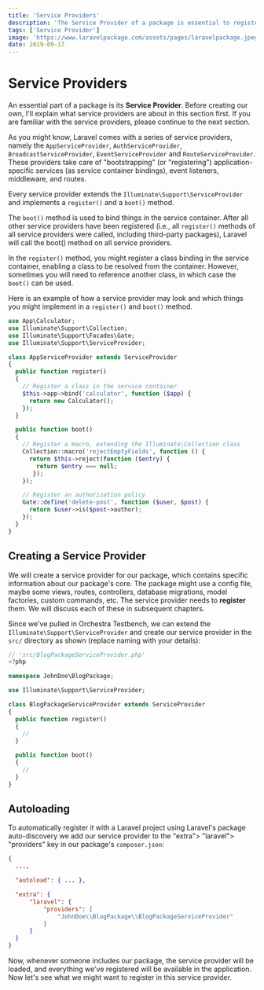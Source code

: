 ```yaml
---
title: 'Service Providers'
description: 'The Service Provider of a package is essential to register package-specific functionality. This section will cover the role and basics of a Service Provider and explains how to create and use a Service Provider for your package.'
tags: ['Service Provider']
image: 'https://www.laravelpackage.com/assets/pages/laravelpackage.jpeg'
date: 2019-09-17
---
```


# Service Providers

An essential part of a package is its **Service Provider**. Before creating our own, I'll explain what service providers are about in this section first. If you are familiar with the service providers, please continue to the next section.

As you might know, Laravel comes with a series of service providers, namely the `AppServiceProvider`, `AuthServiceProvider`, `BroadcastServiceProvider`, `EventServiceProvider` and `RouteServiceProvider`. These providers take care of "bootstrapping" (or "registering") application-specific services (as service container bindings), event listeners, middleware, and routes.

Every service provider extends the `Illuminate\Support\ServiceProvider` and implements a `register()` and a `boot()` method.

The `boot()` method is used to bind things in the service container. After all other service providers have been registered (i.e., all `register()` methods of all service providers were called, including third-party packages), Laravel will call the boot() method on all service providers.

In the `register()` method, you might register a class binding in the service container, enabling a class to be resolved from the container. However, sometimes you will need to reference another class, in which case the `boot()` can be used.

Here is an example of how a service provider may look and which things you might implement in a `register()` and `boot()` method.

```php
use App\Calculator;
use Illuminate\Support\Collection;
use Illuminate\Support\Facades\Gate;
use Illuminate\Support\ServiceProvider;

class AppServiceProvider extends ServiceProvider
{
  public function register()
  {
    // Register a class in the service container
    $this->app->bind('calculator', function ($app) {
      return new Calculator();
    });
  }

  public function boot()
  {
    // Register a macro, extending the Illuminate\Collection class
    Collection::macro('rejectEmptyFields', function () {
      return $this->reject(function ($entry) {
        return $entry === null;
       });
    });

    // Register an authorization policy
    Gate::define('delete-post', function ($user, $post) {
      return $user->is($post->author);
    });
  }
}
```

## Creating a Service Provider

We will create a service provider for our package, which contains specific information about our package's core. The package might use a config file, maybe some views, routes, controllers, database migrations, model factories, custom commands, etc. The service provider needs to **register** them. We will discuss each of these in subsequent chapters.

Since we've pulled in Orchestra Testbench, we can extend the `Illuminate\Support\ServiceProvider` and create our service provider in the `src/` directory as shown (replace naming with your details):

```php
// 'src/BlogPackageServiceProvider.php'
<?php

namespace JohnDoe\BlogPackage;

use Illuminate\Support\ServiceProvider;

class BlogPackageServiceProvider extends ServiceProvider
{
  public function register()
  {
    //
  }

  public function boot()
  {
    //
  }
}
```

## Autoloading

To automatically register it with a Laravel project using Laravel's package auto-discovery we add our service provider to the "extra"> "laravel"> "providers" key in our package's `composer.json`:

```json
{
  ...,

  "autoload": { ... },

  "extra": {
      "laravel": {
          "providers": [
              "JohnDoe\\BlogPackage\\BlogPackageServiceProvider"
          ]
      }
  }
}
```

Now, whenever someone includes our package, the service provider will be loaded, and everything we've registered will be available in the application. Now let's see what we might want to register in this service provider.